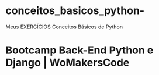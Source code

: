 # conceitos_basicos_python-
Meus EXERCÍCIOS Conceitos Básicos de Python


# Bootcamp Back-End Python e Django | WoMakersCode
